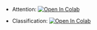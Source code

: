 * Attention: [![Open In Colab](https://colab.research.google.com/assets/colab-badge.svg)](https://colab.research.google.com/github/girafe-ai/ml-course/blob/25f_ml_trainings_4/homeworks/hw01_classification_and_attention/01_attention.ipynb)

* Classification: [![Open In Colab](https://colab.research.google.com/assets/colab-badge.svg)](https://colab.research.google.com/github/girafe-ai/ml-course/blob/25f_ml_trainings_4/homeworks/hw01_classification_and_attention/02_hw_fmnist_classification.ipynb)